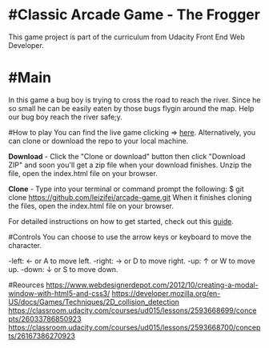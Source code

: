 #Classic Arcade Game - The Frogger
===============================

This game project is part of the curriculum from Udacity Front End Web Developer.

#Main
===============================
In this game a bug boy is trying to cross the road to reach the river. Since he so small he can be easily eaten by those bugs flygin around the map. Help our bug boy reach the river safe;y.

#How to play
You can find the live game clicking => [here](https://leizifei.github.io/arcade-game/#openModal).
Alternatively, you can clone or download the repo to your local machine.

**Download** -  Click the "Clone or download" button then click "Download ZIP" and soon you'll get a zip file when your download finishes. Unzip the file, open the index.html file on your browser.

**Clone** - Type into your terminal or command prompt the following: $ git clone https://github.com/leizifei/arcade-game.git When it finishes cloning the files, open the index.html file on your browser.

For detailed instructions on how to get started, check out this [guide](https://docs.google.com/document/d/1v01aScPjSWCCWQLIpFqvg3-vXLH2e8_SZQKC8jNO0Dc/pub?embedded=true).

#Controls
You can choose to use the arrow keys or keyboard to move the character.

-left: ← or A to move left.
-right: → or D to move right.
-up: ↑ or W to move up.
-down:  ↓ or S to move down.

#Reources
 https://www.webdesignerdepot.com/2012/10/creating-a-modal-window-with-html5-and-css3/
 https://developer.mozilla.org/en-US/docs/Games/Techniques/2D_collision_detection
 https://classroom.udacity.com/courses/ud015/lessons/2593668699/concepts/26033786850923
 https://classroom.udacity.com/courses/ud015/lessons/2593668700/concepts/26167386270923